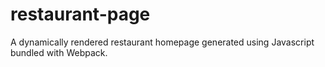 # restaurant-page
A dynamically rendered restaurant homepage generated using Javascript bundled with Webpack.

